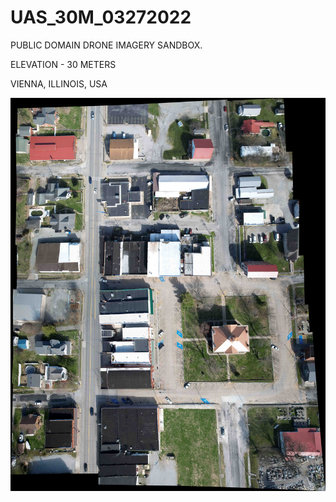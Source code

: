 # UAS_30M_03272022

PUBLIC DOMAIN DRONE IMAGERY SANDBOX.

ELEVATION - 30 METERS

VIENNA, ILLINOIS, USA

![alt text](https://github.com/justinelliotmeyers/UAS_30M_03272022/blob/main/DJI_0080_stitch_LOW_RES.jpg)
